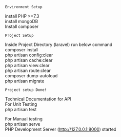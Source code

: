     Environment Setup

install PHP >=7.3  
install mongoDB   
Install composer	

    
    Project Setup   
Inside Project Directory (laravel) run below command    
composer install    
php artisan config:clear    
php artisan cache:clear   
php artisan view:clear    
php artisan route:clear   
composer dump-autoload    
php artisan migrate   
    
    Project setup Done!   
 Technical Documentation for API    
 For Unit Testing   
 php artisan test   
 
  For Manual testing    
  php artisan serve   
  PHP <version> Development Server (http://127.0.0.1:8000) started    
  
